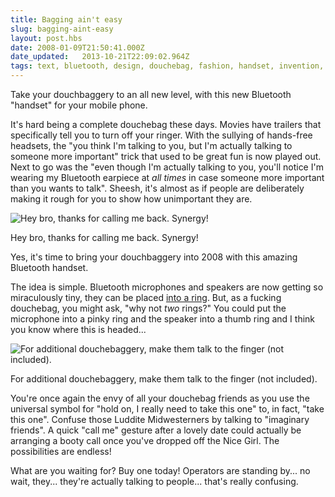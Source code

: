 ```yaml
---
title: Bagging ain't easy
slug: bagging-aint-easy
layout: post.hbs
date: 2008-01-09T21:50:41.000Z
date_updated:   2013-10-21T22:09:02.964Z
tags: text, bluetooth, design, douchebag, fashion, handset, invention, ring
---
```


Take your douchbaggery to an all new level, with this new Bluetooth "handset" for your mobile phone.<!--more-->

It's hard being a complete douchebag these days. Movies have trailers that specifically tell you to turn off your ringer. With the sullying of hands-free headsets, the "you think I'm talking to you, but I'm actually talking to someone more important" trick that used to be great fun is now played out. Next to go was the "even though I'm actually talking to you, you'll notice I'm wearing my Bluetooth earpiece at <em>all times</em> in case someone more important than you wants to talk". Sheesh, it's almost as if people are deliberately making it rough for you to show how unimportant they are.

<div class="figure right">
<img src="https://assets.stanifesto.com/images/2008/01/ring-2.jpg" alt="Hey bro, thanks for calling me back. Synergy!" />
<p class="caption">Hey bro, thanks for calling me back. Synergy!</p>
</div>

Yes, it's time to bring your douchbaggery into 2008 with this amazing Bluetooth handset.

The idea is simple. Bluetooth microphones and speakers are now getting so miraculously tiny, they can be placed <a href="http://www.intoiphone.com/2007/09/07/iring-the-bluetooth-ring-concept-for-iphones-ipods.html" title="The iRing by Victor Soto">into a ring</a>. But, as a fucking douchebag, you might ask, "why not <em>two</em> rings?" You could put the microphone into a pinky ring and the speaker into a thumb ring and I think you know where this is headed...

<div class="figure left">
<img src="https://assets.stanifesto.com/images/2008/01/ring-3.jpg" alt="For additional douchebaggery, make them talk to the finger (not included)." />
<p class="caption">For additional douchebaggery, make them talk to the finger (not included).</p>
</div>

You're once again the envy of all your douchebag friends as you use the universal symbol for "hold on, I really need to take this one" to, in fact, "take this one". Confuse those Luddite Midwesterners by talking to "imaginary friends". A quick "call me" gesture after a lovely date could actually be arranging a booty call once you've dropped off the Nice Girl. The possibilities are endless!

What are you waiting for? Buy one today! Operators are standing by... no wait, they... they're actually talking to people... that's really confusing.
